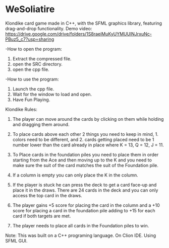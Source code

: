 # WeSoliatire
Klondike card game made in C++, with the SFML graphics library, featuring drag-and-drop functionality.
Demo video: https://drive.google.com/drive/folders/1S8raeiMuKyUYMUUlNJrxuNc-PBuz5_c7?usp=sharing

-How to open the program:
1) Extract the compressed file. 
2) open the SRC directory.
3) open the cpp file.

-How to use the program:
1) Launch the cpp file.
2) Wait for the window to load and open.
3) Have Fun Playing.

Klondike Rules:

1) The player can move around the cards by clicking on them while holding and dragging them around.

2) To place cards above each other 2 things you need to keep in mind, 1. colors need to be different, and 2. cards getting placed need to be 1 number lower than the card already in place where K = 13, Q = 12, J = 11.

3) To Place cards in the foundation piles you need to place them in order starting from the Ace and then moving up to the K and you need to make sure the suit of the card matches the suit of the Foundation pile.

4) If a column is empty you can only place the K in the column.

5) If the player is stuck he can press the deck to get a card face-up and place it in the draws. There are 24 cards in the deck and you can only access the top card in the draws.

6) The player gains +5 score for placing the card in the column and a +10 score for placing a card in the foundation pile adding to +15 for each card if both targets are met.

7) The player needs to place all cards in the Foundation piles to win.


Note: This was built on a C++ programing language. On Clion IDE. Using SFML GUI.
